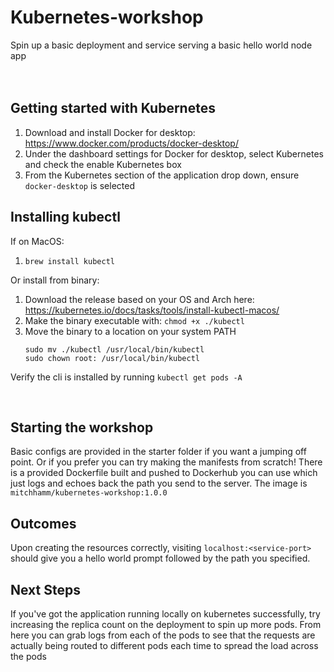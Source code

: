 # Kubernetes-workshop
Spin up a basic deployment and service serving a basic hello world node app
<br/>
<br/>
<br/>

## Getting started with Kubernetes
1. Download and install Docker for desktop: https://www.docker.com/products/docker-desktop/
2. Under the dashboard settings for Docker for desktop, select Kubernetes and check the enable Kubernetes box
3. From the Kubernetes section of the application drop down, ensure `docker-desktop` is selected

## Installing kubectl
If on MacOS:
1. `brew install kubectl`

Or install from binary:
1. Download the release based on your OS and Arch here: https://kubernetes.io/docs/tasks/tools/install-kubectl-macos/
2. Make the binary executable with: `chmod +x ./kubectl`
3. Move the binary to a location on your system PATH
   ```
   sudo mv ./kubectl /usr/local/bin/kubectl
   sudo chown root: /usr/local/bin/kubectl
   ```
Verify the cli is installed by running `kubectl get pods -A` 

<br/>

## Starting the workshop
Basic configs are provided in the starter folder if you want a jumping off point. Or if you prefer you can try making the manifests from scratch!
There is a provided Dockerfile built and pushed to Dockerhub you can use which just logs and echoes back the path you send to the server. The image is `mitchhamm/kubernetes-workshop:1.0.0`

## Outcomes
Upon creating the resources correctly, visiting `localhost:<service-port>` should give you a hello world prompt followed by the path you specified. 

## Next Steps
If you've got the application running locally on kubernetes successfully, try increasing the replica count on the deployment to spin up more pods. From here you can grab logs from each of the pods to see that the requests are actually being routed to different pods each time to spread the load across the pods

